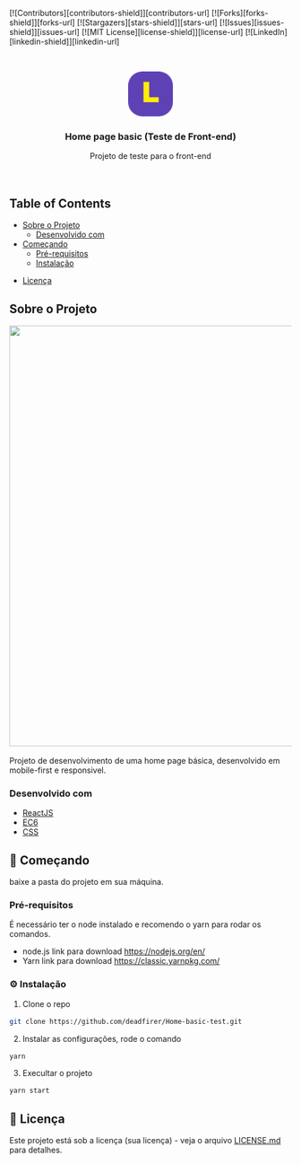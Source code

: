 <!-- PROJECT SHIELDS -->
<!--
*** I'm using markdown "reference style" links for readability.
*** Reference links are enclosed in brackets [ ] instead of parentheses ( ).
*** See the bottom of this document for the declaration of the reference variables
*** for contributors-url, forks-url, etc. This is an optional, concise syntax you may use.
*** https://www.markdownguide.org/basic-syntax/#reference-style-links
-->
[![Contributors][contributors-shield]][contributors-url]
[![Forks][forks-shield]][forks-url]
[![Stargazers][stars-shield]][stars-url]
[![Issues][issues-shield]][issues-url]
[![MIT License][license-shield]][license-url]
[![LinkedIn][linkedin-shield]][linkedin-url]


<!-- PROJECT LOGO -->
<br />
<p align="center">
  <a href="https://github.com/github_username/repo_name">
    <img src="src/assets/images/grupo2820@2x.png" alt="Logo" width="80" height="80">
  </a>

  <h3 align="center">Home page basic (Teste de Front-end)</h3>

  <p align="center">
    Projeto de teste para o front-end
    <br />
    <!--a href="https://github.com/deadfirer/Home-basic-test"><strong>Explore the docs »</strong></a-->
    <br />
    <br />
    <!--a href="https://github.com/deadfirer/Home-basic-test">View Demo</a>
    ·
    <a href="https://github.com/deadfirer/Home-basic-test/issues">Report Bug</a>
    ·
    <a href="https://github.com/deadfirer/Home-basic-test/issues">Request Feature</a-->
  </p>
</p>

<!-- TABLE OF CONTENTS -->
## Table of Contents

* [Sobre o Projeto](#sobre-o-projeto)
  * [Desenvolvido com](#desenvolvido-com)
* [Começando](#começando)
  * [Pré-requisitos](#pre-requisitos)
  * [Instalação](#instalação)
<!--* [Usage](#usage)
* [Roadmap](#roadmap)
* [Contributing](#contributing)-->
* [Licença](#licença)
<!--* [Contact](#contact)
* [Acknowledgements](#acknowledgements)-->



## Sobre o Projeto

<p align="center">
  <img width="1050" height="750" src="https://drive.google.com/uc?export=view&id=13hSKk9Dcz2zPMqxDkEEj4UZfLGTQvlPO">
</p>

Projeto de desenvolvimento de uma home page básica, desenvolvido em mobile-first e responsivel.

### Desenvolvido com

* [ReactJS]()
* [EC6]()
* [CSS]()

<!-- GETTING STARTED -->
## 🚀 Começando 

baixe a pasta do projeto em sua máquina.

### Pré-requisitos

É necessário ter o node instalado e recomendo o yarn para rodar os comandos.
* node.js
link para download https://nodejs.org/en/
* Yarn
link para download https://classic.yarnpkg.com/

### ⚙ Instalação 

1. Clone o repo
```sh
git clone https://github.com/deadfirer/Home-basic-test.git
```
2. Instalar as configurações, rode o comando
```sh
yarn
```
3. Execultar o projeto
```sh
yarn start
```

## 📄 Licença

Este projeto está sob a licença (sua licença) - veja o arquivo [LICENSE.md](https://github.com/usuario/projeto/licenca) para detalhes.
